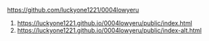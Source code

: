 <https://github.com/luckyone1221/0004lowyeru>
1. <https://luckyone1221.github.io/0004lowyeru/public/index.html>
1. <https://luckyone1221.github.io/0004lowyeru/public/index-alt.html>